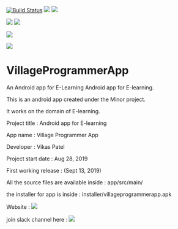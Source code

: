 [![Build Status](https://travis-ci.com/vikaspatelp83/VillageProgrammerApp.svg?branch=master)](https://travis-ci.com/vikaspatelp83/VillageProgrammerApp) [![](https://img.shields.io/badge/Platform-Android-Green)]() [![](https://img.shields.io/badge/Programming%20Language-Java-Yellow)]() 

[![](https://img.shields.io/badge/Version-1.0-Violet)]() [![](https://img.shields.io/badge/Developer-Vikas%20Patel-SkyBlue)](https://www.villageprogrammer.tech)

[![](https://img.shields.io/badge/Download-App%20Here-BlueViolet)](https://github.com/vikaspatelp83/VillageProgrammerApp/raw/master/Installer/VillageProgrammer%20App.apk)

[![](https://img.shields.io/badge/Website-Villageprogrammer-Red)](https://www.villageprogrammer.tech)

# VillageProgrammerApp
An Android app for E-Learning
Android app for E-learning.

This is an android app created under the Minor project.

It works on the domain of E-learning.

Project title : Android app for E-learning

App name : Village Programmer App

Developer : Vikas Patel

Project start date : Aug 28, 2019

First working release : (Sept 13, 2019)

All the source files are available inside : app/src/main/

the installer for app is inside : installer/villageprogrammerapp.apk

Website : [![](https://img.shields.io/badge/Website-Villageprogrammer-Red)](https://www.villageprogrammer.tech)

join slack channel here : [![](https://img.shields.io/badge/Slack-Channel-Golden)](https://join.slack.com/t/vikaspateltech/shared_invite/enQtNzg0NDMxNTQ5MDc3LWIyNWYwYjI0MWUyZWYwZjY3YmZmNTY5ODEyMTM5NjMzNjlmZjEyZDFmMzk1Y2Y2YWVjOTkyYWNlNmIyNGY5YWY)

